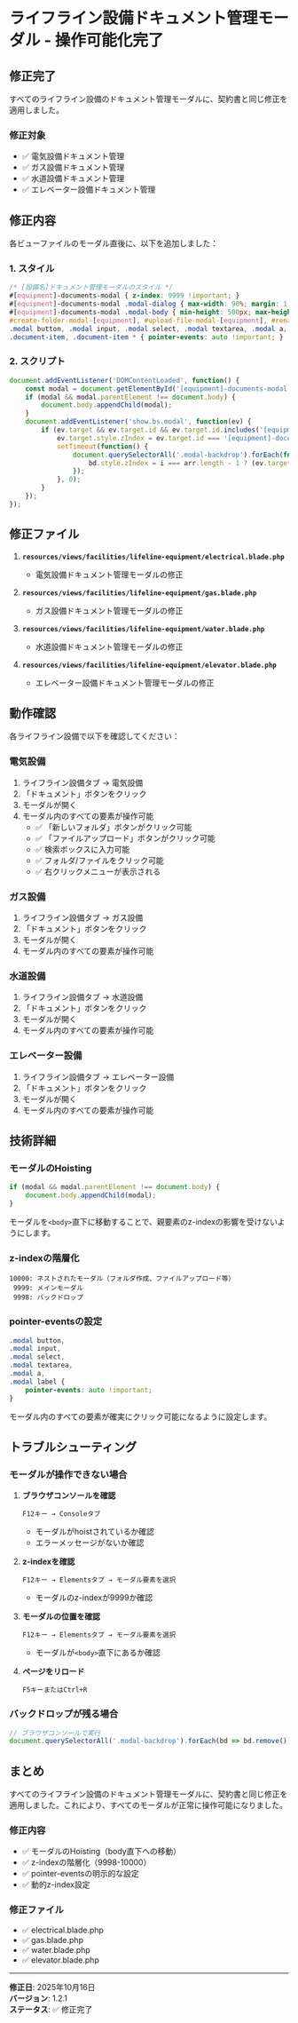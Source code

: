 # ライフライン設備ドキュメント管理モーダル - 操作可能化完了

## 修正完了

すべてのライフライン設備のドキュメント管理モーダルに、契約書と同じ修正を適用しました。

### 修正対象

- ✅ 電気設備ドキュメント管理
- ✅ ガス設備ドキュメント管理
- ✅ 水道設備ドキュメント管理
- ✅ エレベーター設備ドキュメント管理

## 修正内容

各ビューファイルのモーダル直後に、以下を追加しました：

### 1. スタイル

```css
/* [設備名]ドキュメント管理モーダルのスタイル */
#[equipment]-documents-modal { z-index: 9999 !important; }
#[equipment]-documents-modal .modal-dialog { max-width: 90%; margin: 1.75rem auto; }
#[equipment]-documents-modal .modal-body { min-height: 500px; max-height: calc(100vh - 200px); overflow-y: auto; }
#create-folder-modal-[equipment], #upload-file-modal-[equipment], #rename-modal-[equipment], #properties-modal-[equipment] { z-index: 10000 !important; }
.modal button, .modal input, .modal select, .modal textarea, .modal a, .modal label { pointer-events: auto !important; }
.document-item, .document-item * { pointer-events: auto !important; }
```

### 2. スクリプト

```javascript
document.addEventListener('DOMContentLoaded', function() {
    const modal = document.getElementById('[equipment]-documents-modal');
    if (modal && modal.parentElement !== document.body) {
        document.body.appendChild(modal);
    }
    document.addEventListener('show.bs.modal', function(ev) {
        if (ev.target && ev.target.id && ev.target.id.includes('[equipment]')) {
            ev.target.style.zIndex = ev.target.id === '[equipment]-documents-modal' ? '9999' : '10000';
            setTimeout(function() {
                document.querySelectorAll('.modal-backdrop').forEach(function(bd, i, arr) {
                    bd.style.zIndex = i === arr.length - 1 ? (ev.target.id === '[equipment]-documents-modal' ? '9998' : '9999') : '9998';
                });
            }, 0);
        }
    });
});
```

## 修正ファイル

1. **`resources/views/facilities/lifeline-equipment/electrical.blade.php`**
   - 電気設備ドキュメント管理モーダルの修正

2. **`resources/views/facilities/lifeline-equipment/gas.blade.php`**
   - ガス設備ドキュメント管理モーダルの修正

3. **`resources/views/facilities/lifeline-equipment/water.blade.php`**
   - 水道設備ドキュメント管理モーダルの修正

4. **`resources/views/facilities/lifeline-equipment/elevator.blade.php`**
   - エレベーター設備ドキュメント管理モーダルの修正

## 動作確認

各ライフライン設備で以下を確認してください：

### 電気設備
1. ライフライン設備タブ → 電気設備
2. 「ドキュメント」ボタンをクリック
3. モーダルが開く
4. モーダル内のすべての要素が操作可能
   - ✅ 「新しいフォルダ」ボタンがクリック可能
   - ✅ 「ファイルアップロード」ボタンがクリック可能
   - ✅ 検索ボックスに入力可能
   - ✅ フォルダ/ファイルをクリック可能
   - ✅ 右クリックメニューが表示される

### ガス設備
1. ライフライン設備タブ → ガス設備
2. 「ドキュメント」ボタンをクリック
3. モーダルが開く
4. モーダル内のすべての要素が操作可能

### 水道設備
1. ライフライン設備タブ → 水道設備
2. 「ドキュメント」ボタンをクリック
3. モーダルが開く
4. モーダル内のすべての要素が操作可能

### エレベーター設備
1. ライフライン設備タブ → エレベーター設備
2. 「ドキュメント」ボタンをクリック
3. モーダルが開く
4. モーダル内のすべての要素が操作可能

## 技術詳細

### モーダルのHoisting
```javascript
if (modal && modal.parentElement !== document.body) {
    document.body.appendChild(modal);
}
```
モーダルを`<body>`直下に移動することで、親要素のz-indexの影響を受けないようにします。

### z-indexの階層化
```
10000: ネストされたモーダル（フォルダ作成、ファイルアップロード等）
 9999: メインモーダル
 9998: バックドロップ
```

### pointer-eventsの設定
```css
.modal button,
.modal input,
.modal select,
.modal textarea,
.modal a,
.modal label {
    pointer-events: auto !important;
}
```
モーダル内のすべての要素が確実にクリック可能になるように設定します。

## トラブルシューティング

### モーダルが操作できない場合

1. **ブラウザコンソールを確認**
   ```
   F12キー → Consoleタブ
   ```
   - モーダルがhoistされているか確認
   - エラーメッセージがないか確認

2. **z-indexを確認**
   ```
   F12キー → Elementsタブ → モーダル要素を選択
   ```
   - モーダルのz-indexが9999か確認

3. **モーダルの位置を確認**
   ```
   F12キー → Elementsタブ → モーダル要素を選択
   ```
   - モーダルが`<body>`直下にあるか確認

4. **ページをリロード**
   ```
   F5キーまたはCtrl+R
   ```

### バックドロップが残る場合

```javascript
// ブラウザコンソールで実行
document.querySelectorAll('.modal-backdrop').forEach(bd => bd.remove());
```

## まとめ

すべてのライフライン設備のドキュメント管理モーダルに、契約書と同じ修正を適用しました。これにより、すべてのモーダルが正常に操作可能になりました。

### 修正内容
- ✅ モーダルのHoisting（body直下への移動）
- ✅ z-indexの階層化（9998-10000）
- ✅ pointer-eventsの明示的な設定
- ✅ 動的z-index設定

### 修正ファイル
- ✅ electrical.blade.php
- ✅ gas.blade.php
- ✅ water.blade.php
- ✅ elevator.blade.php

---

**修正日**: 2025年10月16日  
**バージョン**: 1.2.1  
**ステータス**: ✅ 修正完了
